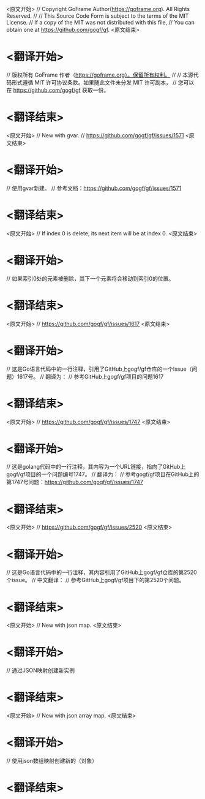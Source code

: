 
<原文开始>
// Copyright GoFrame Author(https://goframe.org). All Rights Reserved.
//
// This Source Code Form is subject to the terms of the MIT License.
// If a copy of the MIT was not distributed with this file,
// You can obtain one at https://github.com/gogf/gf.
<原文结束>

# <翻译开始>
// 版权所有 GoFrame 作者（https://goframe.org）。保留所有权利。
//
// 本源代码形式遵循 MIT 许可协议条款。如果随此文件未分发 MIT 许可副本，
// 您可以在 https://github.com/gogf/gf 获取一份。
# <翻译结束>












<原文开始>
	// New with gvar.
	// https://github.com/gogf/gf/issues/1571
<原文结束>

# <翻译开始>
// 使用gvar新建。
// 参考文档：https://github.com/gogf/gf/issues/1571
# <翻译结束>


<原文开始>
// If index 0 is delete, its next item will be at index 0.
<原文结束>

# <翻译开始>
// 如果索引0处的元素被删除，其下一个元素将会移动到索引0的位置。
# <翻译结束>


<原文开始>
// https://github.com/gogf/gf/issues/1617
<原文结束>

# <翻译开始>
// 这是Go语言代码中的一行注释，引用了GitHub上gogf/gf仓库的一个Issue（问题）1617号。
// 翻译为：
// 参考GitHub上gogf/gf项目的问题1617
# <翻译结束>


<原文开始>
// https://github.com/gogf/gf/issues/1747
<原文结束>

# <翻译开始>
// 这是golang代码中的一行注释，其内容为一个URL链接，指向了GitHub上gogf/gf项目的一个问题编号1747。
// 翻译为：
// 参考gogf/gf项目在GitHub上的第1747号问题：https://github.com/gogf/gf/issues/1747
# <翻译结束>


<原文开始>
// https://github.com/gogf/gf/issues/2520
<原文结束>

# <翻译开始>
// 这是Go语言代码中的一行注释，其内容引用了GitHub上gogf/gf仓库的第2520个issue。
// 中文翻译：
// 参考GitHub上gogf/gf项目下的第2520个问题。
# <翻译结束>


<原文开始>
// New with json map.
<原文结束>

# <翻译开始>
// 通过JSON映射创建新实例
# <翻译结束>


<原文开始>
// New with json array map.
<原文结束>

# <翻译开始>
// 使用json数组映射创建新的（对象）
# <翻译结束>

